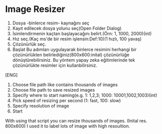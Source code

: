 # Image Resizer
1. Dosya -binlerce resim- kaynağını seç
2. Kayıt edilecek dosya yolunu seç(Open Folder Dialog)
3. İsimlendirmenin  kaçtan başlayacağını belirt.(Örn: 1, 1000, 2000)(int)
4. Hız seç.(Kaç ms'de bir resim işlensin:Def:10)(1 hızlı, 100 yavaş)
5. Çözünürlük seç.
6. Başlat
Bu adımları uygulayarak binlerce resimini herhangi bir çözünürlükten belirlediğiniz(800x600:inital) çözünürlüğe dönüştürebilirsiniz.
Bu yöntem yapay zeka eğitimlerinde tek çözünürlükte resimler için kullanbilirsiniz.

[ENG]
1. Choose file path like contains thousands of images
2. Choose file path to save resized images
3. Specify where to start naming(e.g. 1: 1,2,3; 1000: 10001,1002,1003)(int)
4. Pick speed of resizing per second (1: fast, 100: slow)
5. Specify resolution of image
6. Start

With using that script you can resize thousands of images. (Inital res. 800x600)
I used it to label lots of image with high resoultion.
